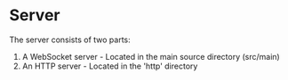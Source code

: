 
# Server
The server consists of two parts:

 1. A WebSocket server - Located in the main source directory (src/main)
 2. An HTTP server - Located in the 'http' directory


